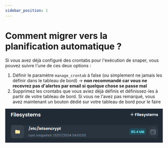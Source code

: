 ```yaml
---
sidebar_position: 1
---
```


# Comment migrer vers la planification automatique ?

Si vous avez déjà configuré des crontabs pour l'exécution de snaper, vous pouvez suivre l'une de ces deux options :
1. Définir le paramètre `manage_crontab` à false (ou simplement ne jamais les définir dans le tableau de bord) → **non recommandé car vous ne recevrez pas d'alertes par email si quelque chose se passe mal**
2. Supprimez les crontabs que vous aviez déjà définis et définissez-les à partir de votre tableau de bord. Si vous ne l'avez pas remarqué, vous avez maintenant un bouton dédié sur votre tableau de bord pour le faire

![Programmation automatique](../../assets/faq/crontab_scheduling.png)